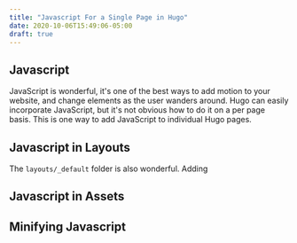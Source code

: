 ```yaml
---
title: "Javascript For a Single Page in Hugo"
date: 2020-10-06T15:49:06-05:00
draft: true
---
```

## Javascript

JavaScript is wonderful, it's one of the best ways to add motion to your website, and change elements as the user wanders around. Hugo can easily incorporate JavaScript, but it's not obvious how to do it on a per page basis. This is one way to add JavaScript to individual Hugo pages.

## Javascript in Layouts

The `layouts/_default` folder is also wonderful. Adding 

## Javascript in Assets

## Minifying Javascript

